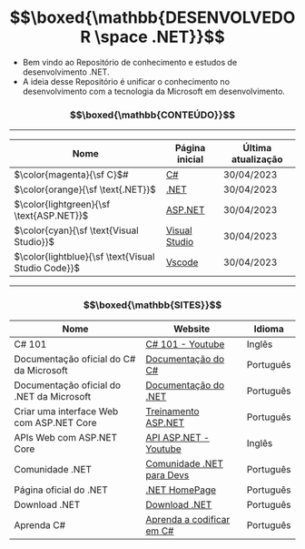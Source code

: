 # $$\boxed{\mathbb{DESENVOLVEDOR \space .NET}}$$

* Bem vindo ao Repositório de conhecimento e estudos de desenvolvimento .NET.
* A ideia desse Repositório é unificar o conhecimento no desenvolvimento com a tecnologia da Microsoft em desenvolvimento.

### $$\boxed{\mathbb{CONTEÚDO}}$$

---

|Nome|Página inicial|Última atualização
|---|---|---|
|$\color{magenta}{\sf C}$&#x0023;|[C#](/C%23/README.md)|30/04/2023
|$\color{orange}{\sf \text{.NET}}$|[.NET](/Dotnet/README.md)|30/04/2023
|$\color{lightgreen}{\sf \text{ASP.NET}}$|[ASP.NET](/ASP.NET/README.md)|30/04/2023
|$\color{cyan}{\sf \text{Visual Studio}}$|[Visual Studio](/Visual_Studio/README.md)|30/04/2023
|$\color{lightblue}{\sf \text{Visual Studio Code}}$|[Vscode](/VSCode/README.md)|30/04/2023

---

### $$\boxed{\mathbb{SITES}}$$

Nome|Website|Idioma
|---|---|---|
C# 101|[C# 101 - Youtube](https://www.youtube.com/playlist?list=PLdo4fOcmZ0oVxKLQCHpiUWun7vlJJvUiN)|Inglês
Documentação oficial do C# da Microsoft|[Documentação do C#](https://learn.microsoft.com/pt-br/dotnet/csharp/)|Português
Documentação oficial do .NET da Microsoft|[Documentação do .NET](https://learn.microsoft.com/pt-br/dotnet/)|Português
Criar uma interface Web com ASP.NET Core|[Treinamento ASP.NET](https://learn.microsoft.com/pt-br/training/modules/create-razor-pages-aspnet-core/)|Português
APIs Web com ASP.NET Core|[API ASP.NET - Youtube](https://www.youtube.com/playlist?list=PLdo4fOcmZ0oVjOKgzsWqdFVvzGL2_d72v)|Inglês
Comunidade .NET|[Comunidade .NET para Devs](https://dotnet.microsoft.com/pt-br/platform/community)|Português
Página oficial do .NET|[.NET HomePage](https://dotnet.microsoft.com/pt-br/)|Português
Download .NET|[Download .NET](https://dotnet.microsoft.com/pt-br/download)|Português
Aprenda C#|[Aprenda a codificar em C#](https://dotnet.microsoft.com/pt-br/learntocode)|Português
